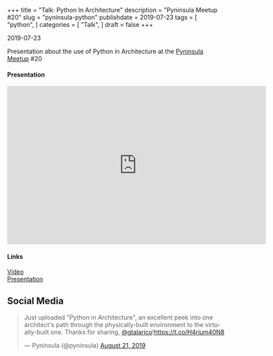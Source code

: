 +++
title = "Talk: Python In Architecture"
description = "Pyninsula Meetup #20"
slug = "pyninsula-python"
publishdate = 2019-07-23
tags = [
    "python",
]
categories = [
    "Talk",
]
draft = false
+++

2019-07-23

Presentation about the use of Python in Architecture at the [Pyninsula Meetup](https://www.meetup.com/Pyninsula-Python-Peninsula-Meetup/) #20

#### Presentation

<iframe src="https://docs.google.com/presentation/d/e/2PACX-1vSsk75DkOCcabgSuyhhIOQVdiI86sQZR5jorQjwifJL4gx9HhjxxB8JIBa1X5zB3bU08GDZQT4VoRpF/embed?start=false&loop=false&delayms=3000" frameborder="0" width="600" height="367" allowfullscreen="true" mozallowfullscreen="true" webkitallowfullscreen="true"></iframe>


#### Links

<div class="links">
    <i class="fas fa-camera"></i>
    <a href="https://www.youtube.com/watch?v=H6BKT4rLncM&t=56s">Video</a>
    <br>
    <i class="fas fa-desktop"></i>
    <a href="https://docs.google.com/presentation/d/18F7K6UP-lIOmUO7FPWDIIwvSK0PIFNlwTsV8kidCBX8/edit?usp=sharing">Presentation</a>
</div>


## Social Media

<blockquote class="twitter-tweet"><p lang="en" dir="ltr">Just uploaded &quot;Python in Architecture&quot;, an excellent peek into one architect&#39;s path through the physically-built environment to the virtually-built one. Thanks for sharing, <a href="https://twitter.com/gtalarico?ref_src=twsrc%5Etfw">@gtalarico</a>!<a href="https://t.co/H4rium40N8">https://t.co/H4rium40N8</a></p>&mdash; Pyninsula (@pyninsula) <a href="https://twitter.com/pyninsula/status/1164285494529675265?ref_src=twsrc%5Etfw">August 21, 2019</a></blockquote> <script async src="https://platform.twitter.com/widgets.js" charset="utf-8"></script>

<script async src="https://platform.twitter.com/widgets.js" charset="utf-8"></script>

